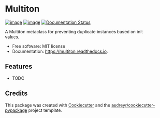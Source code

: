 Multiton
========

[![image][]][1] [![image][2]][3] [![Documentation Status][]][4]

A Multiton metaclass for preventing duplicate instances based on init
values.

-   Free software: MIT license
-   Documentation: <https://multiton.readthedocs.io>.

Features
--------

-   TODO

Credits
-------

This package was created with [Cookiecutter][] and the
[audreyr/cookiecutter-pypackage][] project template.

  [image]: https://img.shields.io/pypi/v/multiton.svg
  [1]: https://pypi.python.org/pypi/multiton
  [2]: https://img.shields.io/travis/laundmo/multiton.svg
  [3]: https://travis-ci.com/laundmo/multiton
  [Documentation Status]: https://readthedocs.org/projects/multiton/badge/?version=latest
  [4]: https://multiton.readthedocs.io/en/latest/?badge=latest
  [Cookiecutter]: https://github.com/audreyr/cookiecutter
  [audreyr/cookiecutter-pypackage]: https://github.com/audreyr/cookiecutter-pypackage

